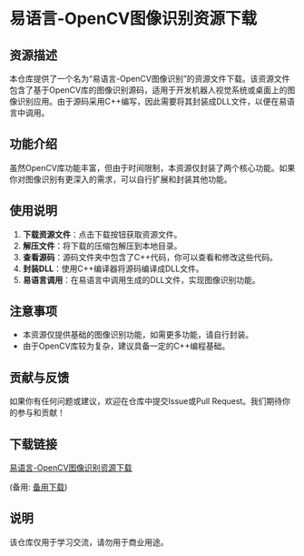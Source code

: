 # 易语言-OpenCV图像识别资源下载

## 资源描述

本仓库提供了一个名为“易语言-OpenCV图像识别”的资源文件下载。该资源文件包含了基于OpenCV库的图像识别源码，适用于开发机器人视觉系统或桌面上的图像识别应用。由于源码采用C++编写，因此需要将其封装成DLL文件，以便在易语言中调用。

## 功能介绍

虽然OpenCV库功能丰富，但由于时间限制，本资源仅封装了两个核心功能。如果你对图像识别有更深入的需求，可以自行扩展和封装其他功能。

## 使用说明

1. **下载资源文件**：点击下载按钮获取资源文件。
2. **解压文件**：将下载的压缩包解压到本地目录。
3. **查看源码**：源码文件夹中包含了C++代码，你可以查看和修改这些代码。
4. **封装DLL**：使用C++编译器将源码编译成DLL文件。
5. **易语言调用**：在易语言中调用生成的DLL文件，实现图像识别功能。

## 注意事项

- 本资源仅提供基础的图像识别功能，如需更多功能，请自行封装。
- 由于OpenCV库较为复杂，建议具备一定的C++编程基础。

## 贡献与反馈

如果你有任何问题或建议，欢迎在仓库中提交Issue或Pull Request。我们期待你的参与和贡献！

## 下载链接
[易语言-OpenCV图像识别资源下载](https://pan.quark.cn/s/f520f71b52c6) 

(备用: [备用下载](https://pan.baidu.com/s/1DyMnedAjEmpjKSQS7j0qIw?pwd=1234))

## 说明

该仓库仅用于学习交流，请勿用于商业用途。
